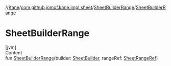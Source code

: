 //[Kane](../../index.md)/[com.github.jomof.kane.impl.sheet](../index.md)/[SheetBuilderRange](index.md)/[SheetBuilderRange](-sheet-builder-range.md)



# SheetBuilderRange  
[jvm]  
Content  
fun [SheetBuilderRange](-sheet-builder-range.md)(builder: [SheetBuilder](../-sheet-builder/index.md), rangeRef: [SheetRangeRef](../../com.github.jomof.kane.impl/-sheet-range-ref/index.md))  




